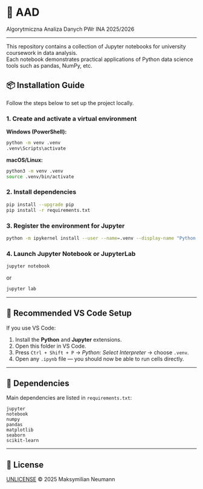 # 🧮 AAD

Algorytmiczna Analiza Danych PWr INA 2025/2026

---

This repository contains a collection of Jupyter notebooks for university coursework in data analysis.  
Each notebook demonstrates practical applications of Python data science tools such as pandas, NumPy, etc.

## 📦 Installation Guide

Follow the steps below to set up the project locally.

### 1. Create and activate a virtual environment

**Windows (PowerShell):**
```bash
python -m venv .venv
.venv\Scripts\activate
```

**macOS/Linux:**
```bash
python3 -m venv .venv
source .venv/bin/activate
```

### 2. Install dependencies

```bash
pip install --upgrade pip
pip install -r requirements.txt
```

### 3. Register the environment for Jupyter

```bash
python -m ipykernel install --user --name=.venv --display-name "Python (.venv)"
```

### 4. Launch Jupyter Notebook or JupyterLab

```bash
jupyter notebook
```
or
```bash
jupyter lab
```

---

## 🧠 Recommended VS Code Setup

If you use VS Code:

1. Install the **Python** and **Jupyter** extensions.
2. Open this folder in VS Code.
3. Press `Ctrl + Shift + P` → *Python: Select Interpreter* → choose `.venv`.
4. Open any `.ipynb` file — you should now be able to run cells directly.

---

## 🧰 Dependencies

Main dependencies are listed in `requirements.txt`:

```
jupyter
notebook
numpy
pandas
matplotlib
seaborn
scikit-learn
```

---

## 📄 License

[UNLICENSE](https://unlicense.org) © 2025 Maksymilian Neumann
